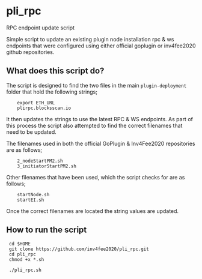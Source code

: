 # pli_rpc
RPC endpoint update script

Simple script to update an existing plugin node installation rpc & ws endpoints that were configured using either official goplugin or inv4fee2020 github repositories.


## What does this script do?

The script is designed to find the two files in the main `plugin-deployment` folder that hold the following strings; 

        export ETH_URL
        plirpc.blocksscan.io

It then updates the strings to use the latest RPC & WS endpoints. As part of this process the script also attempted to find the correct filenames that need to be updated.


The filenames used in both the official GoPlugin & Inv4Fee2020 repositories are as follows;

        2_nodeStartPM2.sh
        3_initiatorStartPM2.sh

Other filenames that have been used, which the script checks for are as follows;

        startNode.sh
        startEI.sh

Once the correct filenames are located the string values are updated.


## How to run the script

```
 cd $HOME
 git clone https://github.com/inv4fee2020/pli_rpc.git
 cd pli_rpc
 chmod +x *.sh
 
 ./pli_rpc.sh 

 ```

